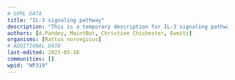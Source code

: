 ```yaml
---
# GPML DATA
title: "IL-3 signaling pathway"
description: "This is a temporary description for IL-3 signaling pathway"
authors: [A.Pandey, MaintBot, Christine Chichester, Eweitz]
organisms: [Rattus norvegicus]
# ADDITIONAL DATA
last-edited: 2021-05-16
communities: []
wpid: "WP319"
---
```

